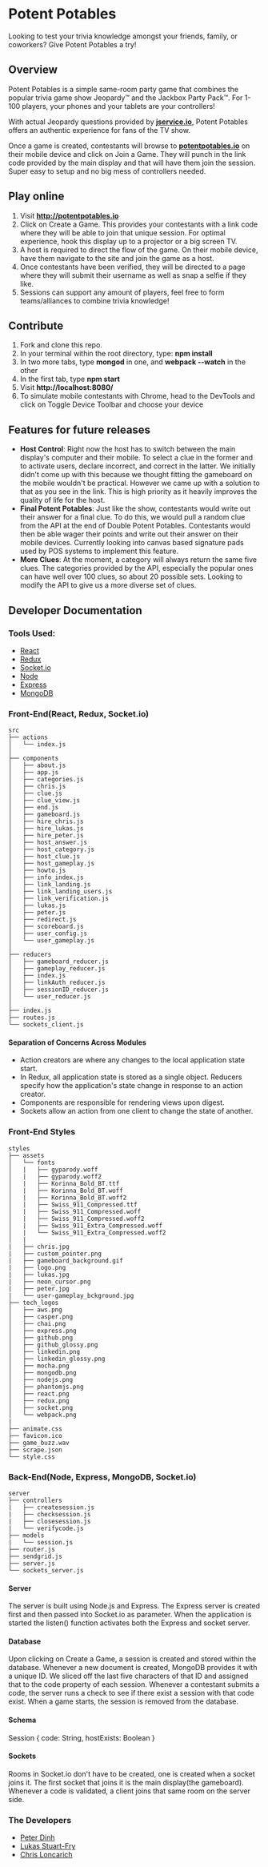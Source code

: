 # Potent Potables

Looking to test your trivia knowledge amongst your friends, family, or coworkers?  Give Potent Potables a try!

## Overview

Potent Potables is a simple same-room party game that combines the popular trivia game show Jeopardy™ and the Jackbox Party Pack™. For 1-100 players, your phones and your tablets are your controllers! 

With actual Jeopardy questions provided by **[jservice.io](http://jservice.io/)**, Potent Potables offers an authentic experience for fans of the TV show.

Once a game is created, contestants will browse to **[potentpotables.io](http://potentpotables.io)** on their mobile device and click on Join a Game. They will punch in the link code provided by the main display and that will have them join the session. Super easy to setup and no big mess of controllers needed.

## Play online

1. Visit **http://potentpotables.io**
2. Click on Create a Game. This provides your contestants with a link code where they will be able to join that unique session. For optimal experience, hook this display up to a projector or a big screen TV.
3. A host is required to direct the flow of the game. On their mobile device, have them navigate to the site and join the game as a host.
4. Once contestants have been verified, they will be directed to a page where they will submit their username as well as snap a selfie if they like.
5. Sessions can support any amount of players, feel free to form teams/alliances to combine trivia knowledge!

## Contribute

1. Fork and clone this repo.
2. In your terminal within the root directory, type: **npm install**
3. In two more tabs, type **mongod** in one, and **webpack --watch** in the other
4. In the first tab, type **npm start**
5. Visit **http://localhost:8080/**
6. To simulate mobile contestants with Chrome, head to the DevTools and click on Toggle Device Toolbar and choose your device

## Features for future releases
* **Host Control**: Right now the host has to switch between the main display's computer and their mobile. To select a clue in the former and to activate users, declare incorrect, and correct in the latter. We initially didn't come up with this because we thought fitting the gameboard on the mobile wouldn't be practical. However we came up with a solution to that as you see in the link. This is high priority as it heavily improves the quality of life for the host.
* **Final Potent Potables**: Just like the show, contestants would write out their answer for a final clue. To do this, we would pull a random clue from the API at the end of Double Potent Potables. Contestants would then be able wager their points and write out their answer on their mobile devices. Currently looking into canvas based signature pads used by POS systems to implement this feature.
* **More Clues**: At the moment, a category will always return the same five clues. The categories provided by the API, especially the popular ones can have well over 100 clues, so about 20 possible sets. Looking to modify the API to give us a more diverse set of clues.

## Developer Documentation

### Tools Used:
* [React](https://facebook.github.io/react/)
* [Redux](http://redux.js.org/)
* [Socket.io](http://socket.io/)
* [Node](https://nodejs.org/en/)
* [Express](http://expressjs.com/)
* [MongoDB](https://www.mongodb.com/)

### Front-End(React, Redux, Socket.io)
```
src
├── actions
│   └── index.js
│
├── components
│   ├── about.js
│   ├── app.js
│   ├── categories.js
│   ├── chris.js
│   ├── clue.js
│   ├── clue_view.js
│   ├── end.js
│   ├── gameboard.js
│   ├── hire_chris.js
│   ├── hire_lukas.js
│   ├── hire_peter.js
│   ├── host_answer.js
│   ├── host_category.js
│   ├── host_clue.js
│   ├── host_gameplay.js
│   ├── howto.js
│   ├── info_index.js
│   ├── link_landing.js
│   ├── link_landing_users.js
│   ├── link_verification.js
│   ├── lukas.js
│   ├── peter.js
│   ├── redirect.js
│   ├── scoreboard.js
│   ├── user_config.js
│   └── user_gameplay.js
│ 
├── reducers
│   ├── gameboard_reducer.js
│   ├── gameplay_reducer.js
│   ├── index.js
│   ├── linkAuth_reducer.js
│   ├── sessionID_reducer.js
│   └── user_reducer.js
│ 
├── index.js
├── routes.js
└── sockets_client.js
```
#### Separation of Concerns Across Modules
* Action creators are where any changes to the local application state start.
* In Redux, all application state is stored as a single object. Reducers specify how the application's state change in response to an action creator.
* Components are responsible for rendering views upon digest.
* Sockets allow an action from one client to change the state of another.

### Front-End Styles
```
styles
├── assets
│   └── fonts
│   |   ├── gyparody.woff
│   |   ├── gyparody.woff2
│   |   ├── Korinna_Bold_BT.ttf
│   |   ├── Korinna_Bold_BT.woff
│   |   ├── Korinna_Bold_BT.woff2
│   |   ├── Swiss_911_Compressed.ttf
│   |   ├── Swiss_911_Compressed.woff
│   |   ├── Swiss_911_Compressed.woff2
│   |   ├── Swiss_911_Extra_Compressed.woff
│   |   └── Swiss_911_Extra_Compressed.woff2
│   |
|   ├── chris.jpg
|   ├── custom_pointer.png
|   ├── gameboard_background.gif
|   ├── logo.png
|   ├── lukas.jpg
|   ├── neon_cursor.png
|   ├── peter.jpg
|   └── user-gameplay_bckground.jpg
├── tech_logos
│   ├── aws.png
│   ├── casper.png
│   ├── chai.png
│   ├── express.png
│   ├── github.png
│   ├── github_glossy.png
│   ├── linkedin.png
│   ├── linkedin_glossy.png
│   ├── mocha.png
│   ├── mongodb.png
│   ├── nodejs.png
│   ├── phantomjs.png
│   ├── react.png
│   ├── redux.png
│   ├── socket.png
│   └── webpack.png
|
├── animate.css
├── favicon.ico
├── game_buzz.wav
├── scrape.json
└── style.css
````
### Back-End(Node, Express, MongoDB, Socket.io)
````
server
├── controllers
|   ├── createsession.js
|   ├── checksession.js
|   ├── closesession.js
|   └── verifycode.js
├── models
|   └── session.js
├── router.js
├── sendgrid.js
├── server.js
└── sockets_server.js
````
#### Server
The server is built using Node.js and Express. The Express server is created first and then passed into Socket.io as parameter. When the application is started the listen() function activates both the Express and socket server.

#### Database
Upon clicking on Create a Game, a session is created and stored within the database. Whenever a new document is created, MongoDB provides it with a unique ID. We sliced off the last five characters of that ID and assigned that to the code property of each session. Whenever a contestant submits a code, the server runs a check to see if there exist a session with that code exist. When a game starts, the session is removed from the database.

#### Schema
Session { code: String, hostExists: Boolean }

#### Sockets
Rooms in Socket.io don't have to be created, one is created when a socket joins it. The first socket that joins it is the main display(the gameboard). Whenever a code is validated, a client joins that same room on the server side.

### The Developers

* [Peter Dinh](https://github.com/petertdinh)
* [Lukas Stuart-Fry](https://github.com/lstuartfry)
* [Chris Loncarich](https://github.com/Loncarich)

